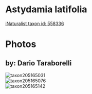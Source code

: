 
Astydamia latifolia
===================
  
[iNaturalist taxon id: 558336](https://www.inaturalist.org/taxa/558336)
# Photos

## by: Dario Taraborelli
  
![taxon205165031](https://inaturalist-open-data.s3.amazonaws.com/photos/219780410/medium.jpg)  
![taxon205165076](https://inaturalist-open-data.s3.amazonaws.com/photos/219780432/medium.jpg)  
![taxon205165142](https://inaturalist-open-data.s3.amazonaws.com/photos/219780490/medium.jpg)
